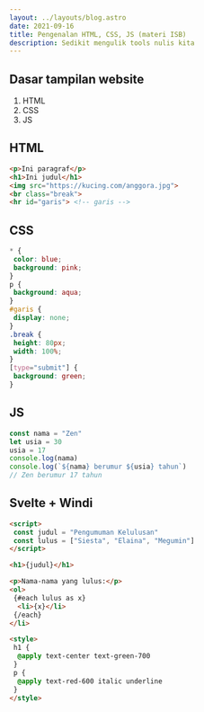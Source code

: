 ```yaml
---
layout: ../layouts/blog.astro
date: 2021-09-16
title: Pengenalan HTML, CSS, JS (materi ISB)
description: Sedikit mengulik tools nulis kita
---
```


## Dasar tampilan website

1. HTML
2. CSS
3. JS

## HTML

```html
<p>Ini paragraf</p>
<h1>Ini judul</h1>
<img src="https://kucing.com/anggora.jpg">
<br class="break">
<hr id="garis"> <!-- garis -->
```

## CSS

```css
* {
 color: blue;
 background: pink;
}
p {
 background: aqua;
}
#garis {
 display: none;
}
.break {
 height: 80px;
 width: 100%;
}
[type="submit"] {
 background: green;
}
```

## JS

```javascript
const nama = "Zen"
let usia = 30
usia = 17
console.log(nama)
console.log(`${nama} berumur ${usia} tahun`)
// Zen berumur 17 tahun
```

## Svelte + Windi

```html
<script>
 const judul = "Pengumuman Kelulusan"
 const lulus = ["Siesta", "Elaina", "Megumin"]
</script>

<h1>{judul}</h1>

<p>Nama-nama yang lulus:</p>
<ol>
 {#each lulus as x}
  <li>{x}</li>
 {/each}
</li>

<style>
 h1 {
  @apply text-center text-green-700
 }
 p {
  @apply text-red-600 italic underline
 }
</style>
```
